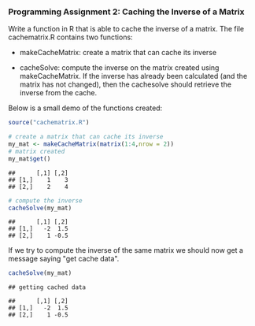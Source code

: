### Programming Assignment 2: Caching the Inverse of a Matrix

Write a function in R that is able to cache the inverse of a matrix. The file cachematrix.R contains two functions: 

- makeCacheMatrix: create a matrix that can cache its inverse

- cacheSolve: compute the inverse on the matrix created using makeCacheMatrix. If the inverse has already been calculated (and the matrix has not changed), then the cachesolve should retrieve the inverse from the cache.

Below is a small demo of the functions created:


```r
source("cachematrix.R")

# create a matrix that can cache its inverse
my_mat <- makeCacheMatrix(matrix(1:4,nrow = 2))
# matrix created
my_mat$get()
```

```
##      [,1] [,2]
## [1,]    1    3
## [2,]    2    4
```

```r
# compute the inverse
cacheSolve(my_mat)
```

```
##      [,1] [,2]
## [1,]   -2  1.5
## [2,]    1 -0.5
```

If we try to compute the inverse of the same matrix we should now get a message saying "get cache data".


```r
cacheSolve(my_mat)
```

```
## getting cached data
```

```
##      [,1] [,2]
## [1,]   -2  1.5
## [2,]    1 -0.5
```
